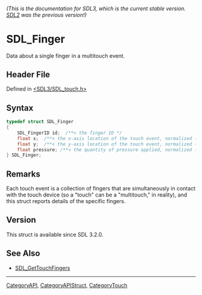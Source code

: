 ###### (This is the documentation for SDL3, which is the current stable version. [SDL2](https://wiki.libsdl.org/SDL2/) was the previous version!)
# SDL_Finger

Data about a single finger in a multitouch event.

## Header File

Defined in [<SDL3/SDL_touch.h>](https://github.com/libsdl-org/SDL/blob/main/include/SDL3/SDL_touch.h)

## Syntax

```c
typedef struct SDL_Finger
{
    SDL_FingerID id;  /**< the finger ID */
    float x;  /**< the x-axis location of the touch event, normalized (0...1) */
    float y;  /**< the y-axis location of the touch event, normalized (0...1) */
    float pressure; /**< the quantity of pressure applied, normalized (0...1) */
} SDL_Finger;
```

## Remarks

Each touch event is a collection of fingers that are simultaneously in
contact with the touch device (so a "touch" can be a "multitouch," in
reality), and this struct reports details of the specific fingers.

## Version

This struct is available since SDL 3.2.0.

## See Also

- [SDL_GetTouchFingers](SDL_GetTouchFingers)

----
[CategoryAPI](CategoryAPI), [CategoryAPIStruct](CategoryAPIStruct), [CategoryTouch](CategoryTouch)

